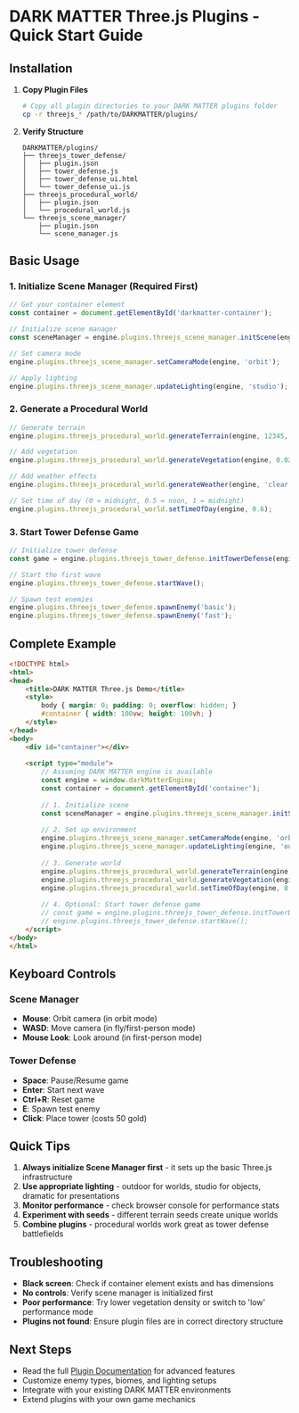 # DARK MATTER Three.js Plugins - Quick Start Guide

## Installation

1. **Copy Plugin Files**
   ```bash
   # Copy all plugin directories to your DARK MATTER plugins folder
   cp -r threejs_* /path/to/DARKMATTER/plugins/
   ```

2. **Verify Structure**
   ```
   DARKMATTER/plugins/
   ├── threejs_tower_defense/
   │   ├── plugin.json
   │   ├── tower_defense.js
   │   ├── tower_defense_ui.html
   │   └── tower_defense_ui.js
   ├── threejs_procedural_world/
   │   ├── plugin.json
   │   └── procedural_world.js
   └── threejs_scene_manager/
       ├── plugin.json
       └── scene_manager.js
   ```

## Basic Usage

### 1. Initialize Scene Manager (Required First)

```javascript
// Get your container element
const container = document.getElementById('darkmatter-container');

// Initialize scene manager
const sceneManager = engine.plugins.threejs_scene_manager.initScene(engine, container);

// Set camera mode
engine.plugins.threejs_scene_manager.setCameraMode(engine, 'orbit');

// Apply lighting
engine.plugins.threejs_scene_manager.updateLighting(engine, 'studio');
```

### 2. Generate a Procedural World

```javascript
// Generate terrain
engine.plugins.threejs_procedural_world.generateTerrain(engine, 12345, 'mixed');

// Add vegetation
engine.plugins.threejs_procedural_world.generateVegetation(engine, 0.02, ['tree', 'bush']);

// Add weather effects
engine.plugins.threejs_procedural_world.generateWeather(engine, 'clear', 0.5);

// Set time of day (0 = midnight, 0.5 = noon, 1 = midnight)
engine.plugins.threejs_procedural_world.setTimeOfDay(engine, 0.6);
```

### 3. Start Tower Defense Game

```javascript
// Initialize tower defense
const game = engine.plugins.threejs_tower_defense.initTowerDefense(engine, container);

// Start the first wave
engine.plugins.threejs_tower_defense.startWave();

// Spawn test enemies
engine.plugins.threejs_tower_defense.spawnEnemy('basic');
engine.plugins.threejs_tower_defense.spawnEnemy('fast');
```

## Complete Example

```html
<!DOCTYPE html>
<html>
<head>
    <title>DARK MATTER Three.js Demo</title>
    <style>
        body { margin: 0; padding: 0; overflow: hidden; }
        #container { width: 100vw; height: 100vh; }
    </style>
</head>
<body>
    <div id="container"></div>
    
    <script type="module">
        // Assuming DARK MATTER engine is available
        const engine = window.darkMatterEngine;
        const container = document.getElementById('container');
        
        // 1. Initialize scene
        const sceneManager = engine.plugins.threejs_scene_manager.initScene(engine, container);
        
        // 2. Set up environment
        engine.plugins.threejs_scene_manager.setCameraMode(engine, 'orbit');
        engine.plugins.threejs_scene_manager.updateLighting(engine, 'outdoor');
        
        // 3. Generate world
        engine.plugins.threejs_procedural_world.generateTerrain(engine, Math.random() * 1000, 'mixed');
        engine.plugins.threejs_procedural_world.generateVegetation(engine, 0.015);
        engine.plugins.threejs_procedural_world.setTimeOfDay(engine, 0.7); // Evening
        
        // 4. Optional: Start tower defense game
        // const game = engine.plugins.threejs_tower_defense.initTowerDefense(engine, container);
        // engine.plugins.threejs_tower_defense.startWave();
    </script>
</body>
</html>
```

## Keyboard Controls

### Scene Manager
- **Mouse**: Orbit camera (in orbit mode)
- **WASD**: Move camera (in fly/first-person mode)
- **Mouse Look**: Look around (in first-person mode)

### Tower Defense
- **Space**: Pause/Resume game
- **Enter**: Start next wave
- **Ctrl+R**: Reset game
- **E**: Spawn test enemy
- **Click**: Place tower (costs 50 gold)

## Quick Tips

1. **Always initialize Scene Manager first** - it sets up the basic Three.js infrastructure
2. **Use appropriate lighting** - outdoor for worlds, studio for objects, dramatic for presentations
3. **Monitor performance** - check browser console for performance stats
4. **Experiment with seeds** - different terrain seeds create unique worlds
5. **Combine plugins** - procedural worlds work great as tower defense battlefields

## Troubleshooting

- **Black screen**: Check if container element exists and has dimensions
- **No controls**: Verify scene manager is initialized first
- **Poor performance**: Try lower vegetation density or switch to 'low' performance mode
- **Plugins not found**: Ensure plugin files are in correct directory structure

## Next Steps

- Read the full [Plugin Documentation](PLUGIN_DOCUMENTATION.md) for advanced features
- Customize enemy types, biomes, and lighting setups
- Integrate with your existing DARK MATTER environments
- Extend plugins with your own game mechanics

